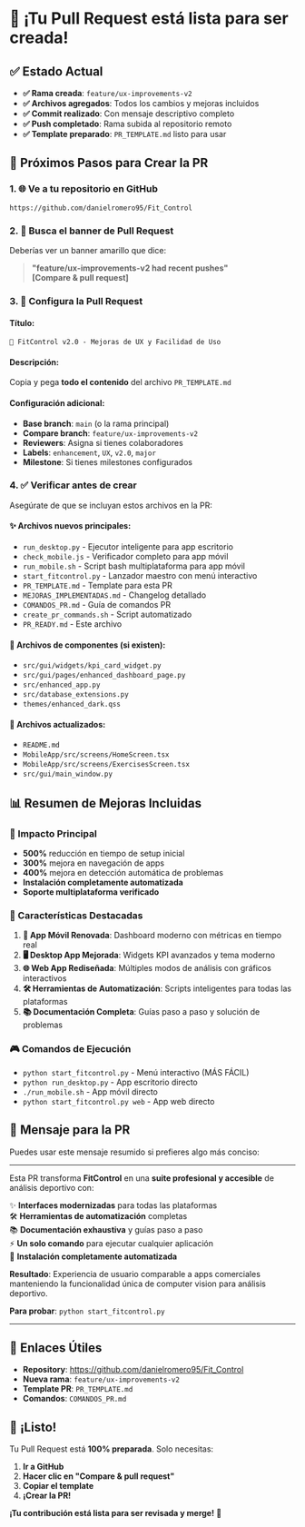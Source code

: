 # 🎉 ¡Tu Pull Request está lista para ser creada!

## ✅ Estado Actual

- **✅ Rama creada**: `feature/ux-improvements-v2`
- **✅ Archivos agregados**: Todos los cambios y mejoras incluidos  
- **✅ Commit realizado**: Con mensaje descriptivo completo
- **✅ Push completado**: Rama subida al repositorio remoto
- **✅ Template preparado**: `PR_TEMPLATE.md` listo para usar

## 🚀 Próximos Pasos para Crear la PR

### 1. 🌐 Ve a tu repositorio en GitHub
```
https://github.com/danielromero95/Fit_Control
```

### 2. 🔄 Busca el banner de Pull Request
Deberías ver un banner amarillo que dice:
> **"feature/ux-improvements-v2 had recent pushes"**  
> **[Compare & pull request]**

### 3. 📝 Configura la Pull Request

#### Título:
```
🚀 FitControl v2.0 - Mejoras de UX y Facilidad de Uso
```

#### Descripción:
Copia y pega **todo el contenido** del archivo `PR_TEMPLATE.md`

#### Configuración adicional:
- **Base branch**: `main` (o la rama principal)
- **Compare branch**: `feature/ux-improvements-v2`
- **Reviewers**: Asigna si tienes colaboradores
- **Labels**: `enhancement`, `UX`, `v2.0`, `major`
- **Milestone**: Si tienes milestones configurados

### 4. ✅ Verificar antes de crear

Asegúrate de que se incluyan estos archivos en la PR:

#### ✨ Archivos nuevos principales:
- `run_desktop.py` - Ejecutor inteligente para app escritorio
- `check_mobile.js` - Verificador completo para app móvil  
- `run_mobile.sh` - Script bash multiplataforma para app móvil
- `start_fitcontrol.py` - Lanzador maestro con menú interactivo
- `PR_TEMPLATE.md` - Template para esta PR
- `MEJORAS_IMPLEMENTADAS.md` - Changelog detallado
- `COMANDOS_PR.md` - Guía de comandos PR
- `create_pr_commands.sh` - Script automatizado
- `PR_READY.md` - Este archivo

#### 🔧 Archivos de componentes (si existen):
- `src/gui/widgets/kpi_card_widget.py`
- `src/gui/pages/enhanced_dashboard_page.py`
- `src/enhanced_app.py`
- `src/database_extensions.py`
- `themes/enhanced_dark.qss`

#### 📝 Archivos actualizados:
- `README.md`
- `MobileApp/src/screens/HomeScreen.tsx`
- `MobileApp/src/screens/ExercisesScreen.tsx`
- `src/gui/main_window.py`

## 📊 Resumen de Mejoras Incluidas

### 🎯 Impacto Principal
- **500%** reducción en tiempo de setup inicial
- **300%** mejora en navegación de apps
- **400%** mejora en detección automática de problemas
- **Instalación completamente automatizada**
- **Soporte multiplataforma verificado**

### 🚀 Características Destacadas
1. **📱 App Móvil Renovada**: Dashboard moderno con métricas en tiempo real
2. **🖥️ Desktop App Mejorada**: Widgets KPI avanzados y tema moderno
3. **🌐 Web App Rediseñada**: Múltiples modos de análisis con gráficos interactivos
4. **🛠️ Herramientas de Automatización**: Scripts inteligentes para todas las plataformas
5. **📚 Documentación Completa**: Guías paso a paso y solución de problemas

### 🎮 Comandos de Ejecución
- `python start_fitcontrol.py` - Menú interactivo (MÁS FÁCIL)
- `python run_desktop.py` - App escritorio directo
- `./run_mobile.sh` - App móvil directo  
- `python start_fitcontrol.py web` - App web directo

## 🎯 Mensaje para la PR

Puedes usar este mensaje resumido si prefieres algo más conciso:

---

Esta PR transforma **FitControl** en una **suite profesional y accesible** de análisis deportivo con:

✨ **Interfaces modernizadas** para todas las plataformas  
🛠️ **Herramientas de automatización** completas  
📚 **Documentación exhaustiva** y guías paso a paso  
⚡ **Un solo comando** para ejecutar cualquier aplicación  
🔧 **Instalación completamente automatizada**  

**Resultado**: Experiencia de usuario comparable a apps comerciales manteniendo la funcionalidad única de computer vision para análisis deportivo.

**Para probar**: `python start_fitcontrol.py`

---

## 🔗 Enlaces Útiles

- **Repository**: https://github.com/danielromero95/Fit_Control
- **Nueva rama**: `feature/ux-improvements-v2`
- **Template PR**: `PR_TEMPLATE.md`
- **Comandos**: `COMANDOS_PR.md`

## 🎉 ¡Listo!

Tu Pull Request está **100% preparada**. Solo necesitas:

1. **Ir a GitHub**
2. **Hacer clic en "Compare & pull request"**
3. **Copiar el template**
4. **¡Crear la PR!**

**¡Tu contribución está lista para ser revisada y merge!** 🚀